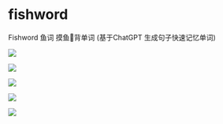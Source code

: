 # fishword
Fishword 鱼词  摸鱼🦑背单词 (基于ChatGPT 生成句子快速记忆单词)

![](./readme/QQ20230404.png)

![](./readme/132835@2x.png)

![](./readme/102736@2x.png)

![](./readme/132813@2x.png)

![](./readme/102718@2x.png)

